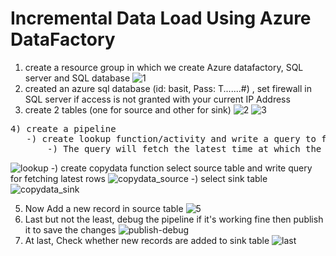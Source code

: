 # Incremental Data Load Using Azure DataFactory
1) create a resource group in which we create Azure datafactory, SQL server and SQL database
![1](https://github.com/BasitAli05/DataEngineering-Projects/assets/106751594/72c9d811-e840-4f30-895d-bd26a0afa0ce)
2) created an azure sql database (id: basit, Pass: T.......#) , set firewall in SQL server if access is not granted with your current IP Address
3) create 2 tables (one for source and other for sink)
![2](https://github.com/BasitAli05/DataEngineering-Projects/assets/106751594/dbf44d01-5ddd-4152-bff9-cf9601a7205c)
![3](https://github.com/BasitAli05/DataEngineering-Projects/assets/106751594/8779c5fb-10e5-49a3-be90-ab79fbeb2987)
<pre>
4) create a pipeline
   -) create lookup function/activity and write a query to find max(InsertTime) of sink table and pass it to copydata function
       -) The query will fetch the latest time at which the last record was added </pre>
   ![lookup](https://github.com/BasitAli05/DataEngineering-Projects/assets/106751594/f3ca8bb0-b80c-45ff-acf4-f08f705d903b)
   -) create copydata function select source table and write query for fetching latest rows
   ![copydata_source](https://github.com/BasitAli05/DataEngineering-Projects/assets/106751594/6982f054-4f9c-459f-b4c3-e708efc6ffad)
   -) select sink table
   ![copydata_sink](https://github.com/BasitAli05/DataEngineering-Projects/assets/106751594/e694ec64-eb1d-44a1-ba47-ce673e7f527f)

5) Now Add a new record in source table
![5](https://github.com/BasitAli05/DataEngineering-Projects/assets/106751594/07745b73-5b30-4ff6-b079-5260dbc2f8d4)
6) Last but not the least, debug the pipeline if it's working fine then publish it to save the changes
![publish-debug](https://github.com/BasitAli05/DataEngineering-Projects/assets/106751594/00bb147d-8927-4779-9791-21dbf6d6ef79)
7) At last, Check whether new records are added to sink table
![last](https://github.com/BasitAli05/DataEngineering-Projects/assets/106751594/7356c0d2-2c64-4fc6-b85c-1af29003dd73)
